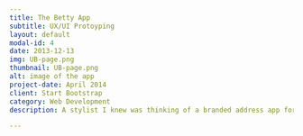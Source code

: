 ```yaml
---
title: The Betty App
subtitle: UX/UI Protoyping
layout: default
modal-id: 4
date: 2013-12-13
img: UB-page.png
thumbnail: UB-page.png
alt: image of the app
project-date: April 2014
client: Start Bootstrap
category: Web Development
description: A stylist I knew was thinking of a branded address app for her salon. I made some wireframes, chose a color theme, and built the protoype using Ruby on Rails, jQuery mobile, and SASS. It was a really fun way to expand my skills! Demo <a href="http://bettyapp.herokuapp.com/">here, repo <a href="https://github.com/risatrix/bettyApp">here</a>.

---
```

